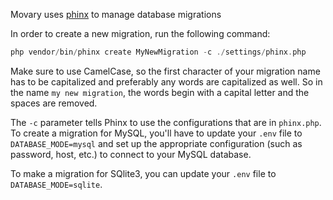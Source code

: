 Movary uses [phinx](https://phinx.org/) to manage database migrations

In order to create a new migration, run the following command:

```php
php vendor/bin/phinx create MyNewMigration -c ./settings/phinx.php
```

Make sure to use CamelCase, so the first character of your migration name has to be capitalized and preferably any words are capitalized as well. So in the name `my new migration`,
the words begin with a capital letter and the spaces are removed.

The `-c` parameter tells Phinx to use the configurations that are in `phinx.php`. To create a migration for MySQL, you'll have to update your `.env` file to `DATABASE_MODE=mysql`
and set up the appropriate configuration (such as password, host, etc.) to connect to your MySQL database.

To make a migration for SQlite3, you can update your `.env` file to `DATABASE_MODE=sqlite`.
